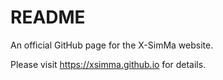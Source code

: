 # README

An official GitHub page for the X-SimMa website.

Please visit https://xsimma.github.io for details.
 
